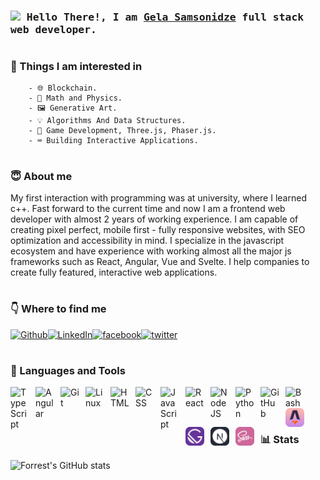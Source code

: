 <h3 align="left">
        <samp><img src="https://media.giphy.com/media/hvRJCLFzcasrR4ia7z/giphy.gif" width="20"> Hello There!, I am
                <b><a target="_blank" href="https://www.linkedin.com/in/gsam1">Gela Samsonidze</a> full stack web developer.</b>
        </samp>
</h3>

#

<h3>🧠 Things I am interested in </h3>

        - 🌐 Blockchain.
        - 🧮 Math and Physics.
        - 🖼️ Generative Art. 
        - 💡 Algorithms And Data Structures.
        - 🏓 Game Development, Three.js, Phaser.js.
        - ⌨️ Building Interactive Applications.


#

<h3>😇 About me</h3>

My first interaction with programming was at university, where I learned c++. Fast forward to the current
time and now I am a frontend web developer with almost 2 years of working experience. I am capable of creating pixel perfect, mobile
first - fully responsive websites, with SEO optimization and accessibility in mind. I specialize in the javascript ecosystem and have
experience with working almost all the major js frameworks such as React, Angular, Vue and Svelte. I help companies to create fully
featured, interactive web applications.

#

<h3>👇 Where to find me</h3>
<p>
<a href="https://github.com/hardy333" target="_blank"><img alt="Github" src="https://img.shields.io/badge/GitHub-%2312100E.svg?&style=for-the-badge&logo=Github&logoColor=white" /></a><a href="https://www.linkedin.com/in/gsam1/" target="_blank"><img alt="LinkedIn"
src="https://img.shields.io/badge/linkedin-%230077B5.svg?&style=for-the-badge&logo=linkedin&logoColor=white" /></a><a href="https://www.facebook.com/hardy5333/" target="_blank"><img alt="facebook"
src="https://img.shields.io/badge/facebook-%231DA1F2.svg?&style=for-the-badge&logo=facebook&logoColor=white" /></a><a href="https://twitter.com/gela_samsonidze" target="_blank"><img alt="twitter"
src="https://img.shields.io/badge/twitter-%49B577B5.svg?&style=for-the-badge&logo=twitter&logoColor=white" /></a>
</p>

#

### 🧰 Languages and Tools

<img align="left" alt="TypeScript" width="30px" style="padding-right:10px;" src="https://cdn.jsdelivr.net/gh/devicons/devicon/icons/typescript/typescript-plain.svg" />
<img align="left" alt="Angular" width="30px" style="padding-right:10px;" src="https://cdn.jsdelivr.net/gh/devicons/devicon/icons/angularjs/angularjs-plain.svg" />
<img align="left" alt="Git" width="30px" style="padding-right:10px;" src="https://cdn.jsdelivr.net/gh/devicons/devicon/icons/git/git-original.svg" />
<img align="left" alt="Linux" width="30px" style="padding-right:10px;" src="https://cdn.jsdelivr.net/gh/devicons/devicon/icons/linux/linux-original.svg" />
<img align="left" alt="HTML" width="30px" style="padding-right:10px;" src="https://cdn.jsdelivr.net/gh/devicons/devicon/icons/html5/html5-plain.svg" />
<img align="left" alt="CSS" width="30px" style="padding-right:10px;" src="https://cdn.jsdelivr.net/gh/devicons/devicon/icons/css3/css3-plain.svg" />
<img align="left" alt="JavaScript" width="30px" style="padding-right:10px;" src="https://cdn.jsdelivr.net/gh/devicons/devicon/icons/javascript/javascript-plain.svg" />
<img align="left" alt="React" width="30px" style="padding-right:10px;" src="https://cdn.jsdelivr.net/gh/devicons/devicon/icons/react/react-original.svg" />
<img align="left" alt="NodeJS" width="30px" style="padding-right:10px;" src="https://cdn.jsdelivr.net/gh/devicons/devicon/icons/nodejs/nodejs-original.svg" />
<img align="left" alt="Python" width="30px" style="padding-right:10px;" src="https://cdn.jsdelivr.net/gh/devicons/devicon/icons/python/python-plain.svg" />
<img align="left" alt="GitHub" width="30px" style="padding-right:10px;" src="https://cdn.jsdelivr.net/gh/devicons/devicon/icons/github/github-original.svg" />
<img align="left" alt="Bash" width="30px" style="padding-right:10px;" src="https://cdn.jsdelivr.net/gh/devicons/devicon/icons/bash/bash-original.svg" />
<img align="left" alt="Astro" width="30px" style="padding-right:10px;" src="https://raw.githubusercontent.com/tandpfun/skill-icons/main/icons/Astro.svg" />
<img align="left" alt="gatsby" width="30px" style="padding-right:10px;" src="https://raw.githubusercontent.com/tandpfun/skill-icons/main/icons/Gatsby.svg" />
<img align="left" alt="next" width="30px" style="padding-right:10px;" src="https://raw.githubusercontent.com/tandpfun/skill-icons/main/icons/NextJS-Dark.svg" />
<img align="left" alt="scss" width="30px" style="padding-right:10px;" src="https://raw.githubusercontent.com/tandpfun/skill-icons/main/icons/Sass.svg" />



<br />
<br />

#

### 📊 Stats

![Forrest's GitHub stats](https://github-readme-stats.vercel.app/api?username=hardy333&show_icons=true&theme=gruvbox)


#



